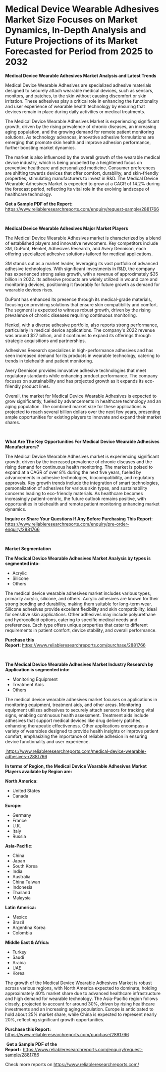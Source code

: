 <p><h1>Medical Device Wearable Adhesives Market Size Focuses on Market Dynamics, In-Depth Analysis and Future Projections of its Market Forecasted for Period from 2025 to 2032</h1></p><p><strong>Medical Device Wearable Adhesives Market Analysis and Latest Trends</strong></p>
<p><p>Medical Device Wearable Adhesives are specialized adhesive materials designed to securely attach wearable medical devices, such as sensors, monitors, and patches, to the skin without causing discomfort or skin irritation. These adhesives play a critical role in enhancing the functionality and user experience of wearable health technology by ensuring that devices remain in place during daily activities or medical treatments.</p><p>The Medical Device Wearable Adhesives Market is experiencing significant growth, driven by the rising prevalence of chronic diseases, an increasing aging population, and the growing demand for remote patient monitoring solutions. As technology advances, innovative adhesive formulations are emerging that promote skin health and improve adhesion performance, further boosting market dynamics. </p><p>The market is also influenced by the overall growth of the wearable medical device industry, which is being propelled by a heightened focus on preventive healthcare and personalized medicine. Consumer preferences are shifting towards devices that offer comfort, durability, and skin-friendly properties, stimulating manufacturers to invest in R&D. The Medical Device Wearable Adhesives Market is expected to grow at a CAGR of 14.2% during the forecast period, reflecting its vital role in the evolving landscape of healthcare technology.</p></p>
<p><strong>Get a Sample PDF of the Report:&nbsp;</strong> <a href="https://www.reliableresearchreports.com/enquiry/request-sample/2881766?utm_campaign=2251&utm_medium=2&utm_source=Github&utm_content=ia&utm_term=12032025&utm_id=medical-device-wearable-adhesives">https://www.reliableresearchreports.com/enquiry/request-sample/2881766</a></p>
<p>&nbsp;</p>
<p><strong>Medical Device Wearable Adhesives Major Market Players</strong></p>
<p><p>The Medical Device Wearable Adhesives market is characterized by a blend of established players and innovative newcomers. Key competitors include 3M, DuPont, Henkel, Adhesives Research, and Avery Dennison, each offering specialized adhesive solutions tailored for medical applications.</p><p>3M stands out as a market leader, leveraging its vast portfolio of advanced adhesive technologies. With significant investments in R&D, the company has experienced strong sales growth, with a revenue of approximately $35 billion in 2022. Its adhesive products are widely utilized in wound care and monitoring devices, positioning it favorably for future growth as demand for wearable devices rises.</p><p>DuPont has enhanced its presence through its medical-grade materials, focusing on providing solutions that ensure skin compatibility and comfort. The segment is expected to witness robust growth, driven by the rising prevalence of chronic diseases requiring continuous monitoring.</p><p>Henkel, with a diverse adhesive portfolio, also reports strong performance, particularly in medical device applications. The company's 2022 revenue was around $27 billion, and it continues to expand its offerings through strategic acquisitions and partnerships.</p><p>Adhesives Research specializes in high-performance adhesives and has seen increased demand for its products in wearable technology, catering to trends in telehealth and patient monitoring.</p><p>Avery Dennison provides innovative adhesive technologies that meet regulatory standards while enhancing product performance. The company focuses on sustainability and has projected growth as it expands its eco-friendly product lines.</p><p>Overall, the market for Medical Device Wearable Adhesives is expected to grow significantly, fueled by advancements in healthcare technology and an aging population. The combined market size for these applications is projected to reach several billion dollars over the next few years, presenting ample opportunities for existing players to innovate and expand their market shares.</p></p>
<p>&nbsp;</p>
<p><strong>What Are The Key Opportunities For Medical Device Wearable Adhesives Manufacturers?</strong></p>
<p><p>The Medical Device Wearable Adhesives market is experiencing significant growth, driven by the increased prevalence of chronic diseases and the rising demand for continuous health monitoring. The market is poised to expand at a CAGR of over 8% during the next five years, fueled by advancements in adhesive technologies, biocompatibility, and regulatory approvals. Key growth trends include the integration of smart technologies, personalization of adhesives for various skin types, and sustainability concerns leading to eco-friendly materials. As healthcare becomes increasingly patient-centric, the future outlook remains positive, with opportunities in telehealth and remote patient monitoring enhancing market dynamics.</p></p>
<p><strong>Inquire or Share Your Questions If Any Before Purchasing This Report:</strong> <a href="https://www.reliableresearchreports.com/enquiry/pre-order-enquiry/2881766?utm_campaign=2251&utm_medium=2&utm_source=Github&utm_content=ia&utm_term=12032025&utm_id=medical-device-wearable-adhesives">https://www.reliableresearchreports.com/enquiry/pre-order-enquiry/2881766</a></p>
<p>&nbsp;</p>
<p><strong>Market Segmentation</strong></p>
<p><strong>The Medical Device Wearable Adhesives Market Analysis by types is segmented into:</strong></p>
<p><ul><li>Acrylic</li><li>Silicone</li><li>Others</li></ul></p>
<p><p>The medical device wearable adhesives market includes various types, primarily acrylic, silicone, and others. Acrylic adhesives are known for their strong bonding and durability, making them suitable for long-term wear. Silicone adhesives provide excellent flexibility and skin compatibility, ideal for sensitive skin applications. Other adhesives may include polyurethane and hydrocolloid options, catering to specific medical needs and preferences. Each type offers unique properties that cater to different requirements in patient comfort, device stability, and overall performance.</p></p>
<p><strong>Purchase this Report:&nbsp;</strong><a href="https://www.reliableresearchreports.com/purchase/2881766?utm_campaign=2251&utm_medium=2&utm_source=Github&utm_content=ia&utm_term=12032025&utm_id=medical-device-wearable-adhesives">https://www.reliableresearchreports.com/purchase/2881766</a></p>
<p>&nbsp;</p>
<p><strong>The Medical Device Wearable Adhesives Market Industry Research by Application is segmented into:</strong></p>
<p><ul><li>Monitoring Equipment</li><li>Treatment Aids</li><li>Others</li></ul></p>
<p><p>The medical device wearable adhesives market focuses on applications in monitoring equipment, treatment aids, and other areas. Monitoring equipment utilizes adhesives to securely attach sensors for tracking vital signs, enabling continuous health assessment. Treatment aids include adhesives that support medical devices like drug delivery patches, enhancing therapeutic effectiveness. Other applications encompass a variety of wearables designed to provide health insights or improve patient comfort, emphasizing the importance of reliable adhesion in ensuring device functionality and user experience.</p></p>
<p><a href="https://www.reliableresearchreports.com/medical-device-wearable-adhesives-r2881766?utm_campaign=2251&utm_medium=2&utm_source=Github&utm_content=ia&utm_term=12032025&utm_id=medical-device-wearable-adhesives">&nbsp;https://www.reliableresearchreports.com/medical-device-wearable-adhesives-r2881766</a></p>
<p><strong>In terms of Region, the Medical Device Wearable Adhesives Market Players available by Region are:</strong></p>
<p>
    <p> <strong> North America: </strong>
        <ul>
            <li>United States</li>
            <li>Canada</li>
        </ul>
        </p> 
    <p> <strong> Europe: </strong>
        <ul>
            <li>Germany</li>
            <li>France</li>
            <li>U.K.</li>
            <li>Italy</li>
            <li>Russia</li>
        </ul>
        </p> 
    <p> <strong> Asia-Pacific: </strong>
        <ul>
            <li>China</li>
            <li>Japan</li>
            <li>South Korea</li>
            <li>India</li>
            <li>Australia</li>
            <li>China Taiwan</li>
            <li>Indonesia</li>
            <li>Thailand</li>
            <li>Malaysia</li>
        </ul>
        </p> 
    <p> <strong> Latin America: </strong>
        <ul>
            <li>Mexico</li>
            <li>Brazil</li>
            <li>Argentina Korea</li>
            <li>Colombia</li>
        </ul>
        </p> 
    <p> <strong> Middle East & Africa: </strong>
        <ul>
            <li>Turkey</li>
            <li>Saudi</li>
            <li>Arabia</li>
            <li>UAE</li>
            <li>Korea</li>
        </ul>
    </p>
    </p>
<p><p>The growth of the Medical Device Wearable Adhesives Market is robust across various regions, with North America expected to dominate, holding approximately 40% market share due to advanced healthcare infrastructure and high demand for wearable technology. The Asia-Pacific region follows closely, projected to account for around 30%, driven by rising healthcare investments and an increasing aging population. Europe is anticipated to hold about 25% market share, while China is expected to represent nearly 20%, reflecting significant growth opportunities.</p></p>
<p><strong>Purchase this Report: </strong><a href="https://www.reliableresearchreports.com/purchase/2881766?utm_campaign=2251&utm_medium=2&utm_source=Github&utm_content=ia&utm_term=12032025&utm_id=medical-device-wearable-adhesives">https://www.reliableresearchreports.com/purchase/2881766</a></p>
<p>&nbsp;<strong>Get a Sample PDF of the Report:&nbsp;&nbsp;</strong><a href="https://www.reliableresearchreports.com/enquiry/request-sample/2881766?utm_campaign=2251&utm_medium=2&utm_source=Github&utm_content=ia&utm_term=12032025&utm_id=medical-device-wearable-adhesives">https://www.reliableresearchreports.com/enquiry/request-sample/2881766</a></p>
<p><strong></strong></p>
<p>Check more reports on <a href="https://www.reliableresearchreports.com/?utm_campaign=2251&utm_medium=2&utm_source=Github&utm_content=ia&utm_term=12032025&utm_id=medical-device-wearable-adhesives">https://www.reliableresearchreports.com/</a></p>